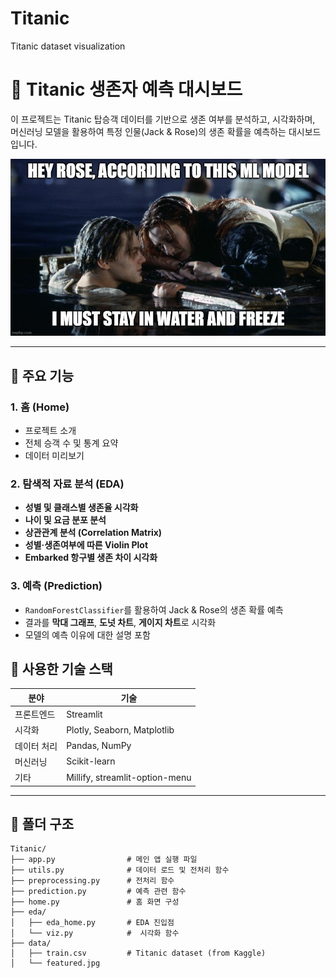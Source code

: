 # Titanic
Titanic dataset visualization
# 🚢 Titanic 생존자 예측 대시보드

이 프로젝트는 Titanic 탑승객 데이터를 기반으로 생존 여부를 분석하고, 시각화하며, 머신러닝 모델을 활용하여 특정 인물(Jack & Rose)의 생존 확률을 예측하는 대시보드입니다.  

![preview](./data/featured.jpg)

---

## 📌 주요 기능

### 1. 홈 (Home)
- 프로젝트 소개
- 전체 승객 수 및 통계 요약
- 데이터 미리보기

### 2. 탐색적 자료 분석 (EDA)
- **성별 및 클래스별 생존율 시각화**
- **나이 및 요금 분포 분석**
- **상관관계 분석 (Correlation Matrix)**
- **성별·생존여부에 따른 Violin Plot**
- **Embarked 항구별 생존 차이 시각화**

### 3. 예측 (Prediction)
- `RandomForestClassifier`를 활용하여 Jack & Rose의 생존 확률 예측
- 결과를 **막대 그래프**, **도넛 차트**, **게이지 차트**로 시각화
- 모델의 예측 이유에 대한 설명 포함
## 🧠 사용한 기술 스택

| 분야 | 기술 |
|------|------|
| 프론트엔드 | Streamlit |
| 시각화 | Plotly, Seaborn, Matplotlib |
| 데이터 처리 | Pandas, NumPy |
| 머신러닝 | Scikit-learn |
| 기타 | Millify, streamlit-option-menu |

---

## 📂 폴더 구조
```
Titanic/
├── app.py                # 메인 앱 실행 파일
├── utils.py              # 데이터 로드 및 전처리 함수
├── preprocessing.py      # 전처리 함수
├── prediction.py         # 예측 관련 함수
├── home.py               # 홈 화면 구성
├── eda/
│   ├── eda_home.py       # EDA 진입점
│   └── viz.py            #  시각화 함수
├── data/
│   ├── train.csv         # Titanic dataset (from Kaggle)
│   └── featured.jpg
```
